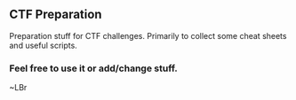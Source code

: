 ## CTF Preparation
Preparation stuff for CTF challenges. Primarily to collect some cheat sheets and useful scripts.

### Feel free to use it or add/change stuff. 

~LBr

